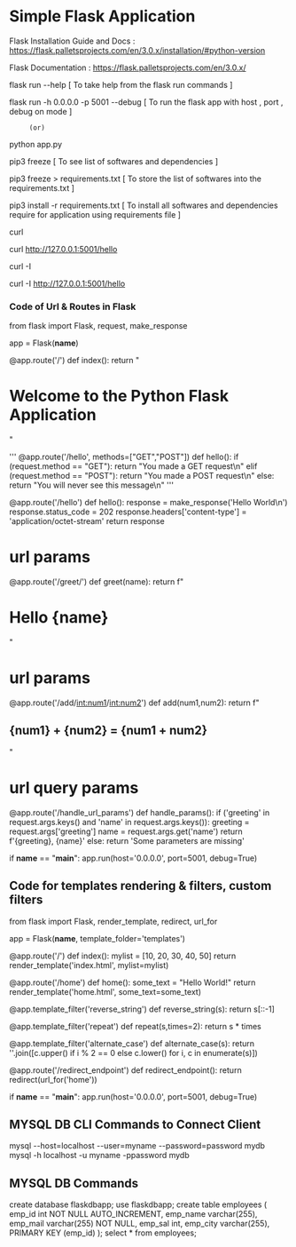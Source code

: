 # Simple Flask Application

  Flask Installation Guide and Docs : https://flask.palletsprojects.com/en/3.0.x/installation/#python-version

  
  Flask Documentation : https://flask.palletsprojects.com/en/3.0.x/

  flask run --help [ To take help from the flask run commands ]

  flask run -h 0.0.0.0 -p 5001 --debug [ To run the flask app with host , port , debug on mode ]

         (or)

  python app.py

  pip3 freeze [ To see list of softwares and dependencies ]

  pip3 freeze > requirements.txt [ To store the list of softwares into the requirements.txt ]

  pip3 install -r requirements.txt [ To install all softwares and dependencies require for application using requirements file ]

  curl <website-url>

  curl http://127.0.0.1:5001/hello

  curl -I <website-url>

  curl -I http://127.0.0.1:5001/hello

 

### Code of Url & Routes in Flask

  from flask import Flask, request, make_response

  app = Flask(__name__)

  @app.route('/')
  def index():
    return "<h1>Welcome to the Python Flask Application</h1>"

  '''
  @app.route('/hello', methods=["GET","POST"])
  def hello():
    if (request.method == "GET"):
      return "You made a GET request\n"
    elif (request.method == "POST"):
      return "You made a POST request\n"
    else:
      return "You will never see this message\n"
  '''

  @app.route('/hello')
  def hello():
    response = make_response('Hello World\n')
    response.status_code = 202
    response.headers['content-type'] = 'application/octet-stream'
    return response

  # url params
  @app.route('/greet/<name>')
  def greet(name):
    return f"<h1>Hello {name}</h1>"

  # url params
  @app.route('/add/<int:num1>/<int:num2>')
  def add(num1,num2):
    return f"<h2>{num1} + {num2} = {num1 + num2}</h2>"

  # url query params
  @app.route('/handle_url_params')
  def handle_params():
    if ('greeting' in request.args.keys() and 'name' in request.args.keys()):
      greeting = request.args['greeting']
      name = request.args.get('name')
      return f'{greeting}, {name}'
    else:
      return 'Some parameters are missing'

  if __name__ == "__main__":
    app.run(host='0.0.0.0', port=5001, debug=True)


## Code for templates rendering & filters, custom filters

  from flask import Flask, render_template, redirect, url_for

  app = Flask(__name__, template_folder='templates')

  @app.route('/')
  def index():
    mylist = [10, 20, 30, 40, 50]
    return render_template('index.html', mylist=mylist)

  @app.route('/home')
  def home():
    some_text = "Hello World!"
    return render_template('home.html', some_text=some_text)

  @app.template_filter('reverse_string')
  def reverse_string(s):
    return s[::-1]

  @app.template_filter('repeat')
  def repeat(s,times=2):
    return s * times

  @app.template_filter('alternate_case')
  def alternate_case(s):
    return ''.join([c.upper() if i % 2 == 0 else c.lower() for i, c in enumerate(s)])

  @app.route('/redirect_endpoint')
  def redirect_endpoint():
    return redirect(url_for('home'))


  if __name__ == "__main__":
    app.run(host='0.0.0.0', port=5001, debug=True)





## MYSQL DB CLI Commands to Connect Client

   mysql --host=localhost --user=myname --password=password mydb
   mysql -h localhost -u myname -ppassword mydb

## MYSQL DB Commands

create database flaskdbapp;
use flaskdbapp;
create table employees (
  emp_id int NOT NULL AUTO_INCREMENT,
  emp_name varchar(255),
  emp_mail varchar(255) NOT NULL,
  emp_sal int,
  emp_city varchar(255),
  PRIMARY KEY (emp_id)
);
select * from employees;


